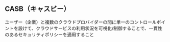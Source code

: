 ## CASB（キャスビー）

ユーザー（企業）と複数のクラウドプロバイダーの間に単一のコントロールポイントを設けて、クラウドサービスの利用状況を可視化/制御することで、一貫性のあるセキュリティポリシーを適用すること
